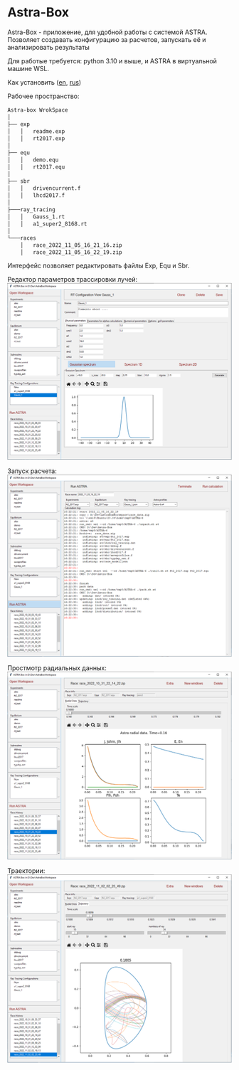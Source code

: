 # Astra-Box

Astra-Box - приложение, для удобной работы c системой ASTRA. 
Позволяет создавать конфигурацию за расчетов, запускать её и анализировать результаты

Для работые требуется: python 3.10 и выше, и ASTRA в виртуальной машине WSL.

Как установить ([en](Installing_ENG.html), [rus](Installing_RUS.html))


Рабочее пространство:
```
Astra-box WrokSpace
│
├── exp 
│   │   readme.exp
│   │   rt2017.exp
│   
├── equ
│   │   demo.equ
│   │   rt2017.equ
│   
├── sbr
│   │   drivencurrent.f
│   │   lhcd2017.f   
│   
├───ray_tracing
│   │   Gauss_1.rt
│   │   a1_super2_8168.rt
│   
└───races
    │   race_2022_11_05_16_21_16.zip    
    │   race_2022_11_05_16_22_19.zip    
```

Интерфейс позволяет редактировать файлы Exp, Equ и Sbr.

Редактор параметров трассировки лучей:
![](media/rt.png)

Запуск расчета:
![](media/run.png)

Простмотр радиальных данных:
![](media/radial_data.png)

Траектории:
![](media/traj.png)
